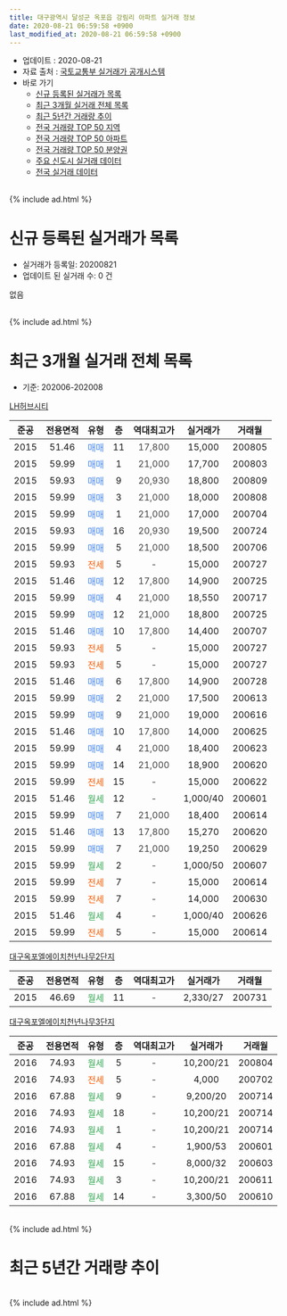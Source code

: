```yaml
---
title: 대구광역시 달성군 옥포읍 강림리 아파트 실거래 정보
date: 2020-08-21 06:59:58 +0900
last_modified_at: 2020-08-21 06:59:58 +0900
---
```


* 업데이트 : 2020-08-21
* 자료 출처 : [국토교통부 실거래가 공개시스템](http://rt.molit.go.kr)
* 바로 가기
    * [신규 등록된 실거래가 목록](#신규-등록된-실거래가-목록)
    * [최근 3개월 실거래 전체 목록](#최근-3개월-실거래-전체-목록)
    * [최근 5년간 거래량 추이](#최근-5년간-거래량-추이)
    * [전국 거래량 TOP 50 지역](https://inasie.github.io/apt-trade-info/최근-3개월-전국에서-가장-거래가-많이-발생한-지역)
    * [전국 거래량 TOP 50 아파트](https://inasie.github.io/apt-trade-info/최근-3개월-전국에서-가장-거래가-많이-발생한-아파트)
    * [전국 거래량 TOP 50 분양권](https://inasie.github.io/apt-trade-info/최근-3개월-전국에서-가장-거래가-많이-발생한-분양권)
    * [주요 신도시 실거래 데이터](https://inasie.github.io/apt-trade-info/주요-신도시)
    * [전국 실거래 데이터](https://inasie.github.io/apt-trade-info/전국)
<br>
{% include ad.html %}
<br>

# 신규 등록된 실거래가 목록
* 실거래가 등록일: 20200821
* 업데이트 된 실거래 수: 0 건

없음

<br>
{% include ad.html %}
<br>

# 최근 3개월 실거래 전체 목록
* 기준: 202006-202008


[LH허브시티](https://search.naver.com/search.naver?query=%EB%8C%80%EA%B5%AC%EA%B4%91%EC%97%AD%EC%8B%9C+%EB%8B%AC%EC%84%B1%EA%B5%B0+%EC%98%A5%ED%8F%AC%EC%9D%8D+%EA%B0%95%EB%A6%BC%EB%A6%AC+LH%ED%97%88%EB%B8%8C%EC%8B%9C%ED%8B%B0)

|준공|전용면적|유형|층|역대최고가|실거래가|거래월|
|:---:|:---:|:---:|:---:|:---:|:---:|:---:|
|2015|51.46|<span style="color:#4285f3">매매</span>|11|<span style="color:#444444">17,800</span>|15,000|200805|
|2015|59.99|<span style="color:#4285f3">매매</span>|1|<span style="color:#444444">21,000</span>|17,700|200803|
|2015|59.93|<span style="color:#4285f3">매매</span>|9|<span style="color:#444444">20,930</span>|18,800|200809|
|2015|59.99|<span style="color:#4285f3">매매</span>|3|<span style="color:#444444">21,000</span>|18,000|200808|
|2015|59.99|<span style="color:#4285f3">매매</span>|1|<span style="color:#444444">21,000</span>|17,000|200704|
|2015|59.93|<span style="color:#4285f3">매매</span>|16|<span style="color:#444444">20,930</span>|19,500|200724|
|2015|59.99|<span style="color:#4285f3">매매</span>|5|<span style="color:#444444">21,000</span>|18,500|200706|
|2015|59.93|<span style="color:#ff5a00">전세</span>|5|<span style="color:#444444">-</span>|15,000|200727|
|2015|51.46|<span style="color:#4285f3">매매</span>|12|<span style="color:#444444">17,800</span>|14,900|200725|
|2015|59.99|<span style="color:#4285f3">매매</span>|4|<span style="color:#444444">21,000</span>|18,550|200717|
|2015|59.99|<span style="color:#4285f3">매매</span>|12|<span style="color:#444444">21,000</span>|18,800|200725|
|2015|51.46|<span style="color:#4285f3">매매</span>|10|<span style="color:#444444">17,800</span>|14,400|200707|
|2015|59.93|<span style="color:#ff5a00">전세</span>|5|<span style="color:#444444">-</span>|15,000|200727|
|2015|59.93|<span style="color:#ff5a00">전세</span>|5|<span style="color:#444444">-</span>|15,000|200727|
|2015|51.46|<span style="color:#4285f3">매매</span>|6|<span style="color:#444444">17,800</span>|14,900|200728|
|2015|59.99|<span style="color:#4285f3">매매</span>|2|<span style="color:#444444">21,000</span>|17,500|200613|
|2015|59.99|<span style="color:#4285f3">매매</span>|9|<span style="color:#444444">21,000</span>|19,000|200616|
|2015|51.46|<span style="color:#4285f3">매매</span>|10|<span style="color:#444444">17,800</span>|14,000|200625|
|2015|59.99|<span style="color:#4285f3">매매</span>|4|<span style="color:#444444">21,000</span>|18,400|200623|
|2015|59.99|<span style="color:#4285f3">매매</span>|14|<span style="color:#444444">21,000</span>|18,900|200620|
|2015|59.99|<span style="color:#ff5a00">전세</span>|15|<span style="color:#444444">-</span>|15,000|200622|
|2015|51.46|<span style="color:#34a853">월세</span>|12|<span style="color:#444444">-</span>|1,000/40|200601|
|2015|59.99|<span style="color:#4285f3">매매</span>|7|<span style="color:#444444">21,000</span>|18,400|200614|
|2015|51.46|<span style="color:#4285f3">매매</span>|13|<span style="color:#444444">17,800</span>|15,270|200620|
|2015|59.99|<span style="color:#4285f3">매매</span>|7|<span style="color:#444444">21,000</span>|19,250|200629|
|2015|59.99|<span style="color:#34a853">월세</span>|2|<span style="color:#444444">-</span>|1,000/50|200607|
|2015|59.99|<span style="color:#ff5a00">전세</span>|7|<span style="color:#444444">-</span>|15,000|200614|
|2015|59.99|<span style="color:#ff5a00">전세</span>|7|<span style="color:#444444">-</span>|14,000|200630|
|2015|51.46|<span style="color:#34a853">월세</span>|4|<span style="color:#444444">-</span>|1,000/40|200626|
|2015|59.99|<span style="color:#ff5a00">전세</span>|5|<span style="color:#444444">-</span>|15,000|200614|

[대구옥포엘에이치천년나무2단지](https://search.naver.com/search.naver?query=%EB%8C%80%EA%B5%AC%EA%B4%91%EC%97%AD%EC%8B%9C+%EB%8B%AC%EC%84%B1%EA%B5%B0+%EC%98%A5%ED%8F%AC%EC%9D%8D+%EA%B0%95%EB%A6%BC%EB%A6%AC+%EB%8C%80%EA%B5%AC%EC%98%A5%ED%8F%AC%EC%97%98%EC%97%90%EC%9D%B4%EC%B9%98%EC%B2%9C%EB%85%84%EB%82%98%EB%AC%B42%EB%8B%A8%EC%A7%80)

|준공|전용면적|유형|층|역대최고가|실거래가|거래월|
|:---:|:---:|:---:|:---:|:---:|:---:|:---:|
|2015|46.69|<span style="color:#34a853">월세</span>|11|<span style="color:#444444">-</span>|2,330/27|200731|

[대구옥포엘에이치천년나무3단지](https://search.naver.com/search.naver?query=%EB%8C%80%EA%B5%AC%EA%B4%91%EC%97%AD%EC%8B%9C+%EB%8B%AC%EC%84%B1%EA%B5%B0+%EC%98%A5%ED%8F%AC%EC%9D%8D+%EA%B0%95%EB%A6%BC%EB%A6%AC+%EB%8C%80%EA%B5%AC%EC%98%A5%ED%8F%AC%EC%97%98%EC%97%90%EC%9D%B4%EC%B9%98%EC%B2%9C%EB%85%84%EB%82%98%EB%AC%B43%EB%8B%A8%EC%A7%80)

|준공|전용면적|유형|층|역대최고가|실거래가|거래월|
|:---:|:---:|:---:|:---:|:---:|:---:|:---:|
|2016|74.93|<span style="color:#34a853">월세</span>|5|<span style="color:#444444">-</span>|10,200/21|200804|
|2016|74.93|<span style="color:#ff5a00">전세</span>|5|<span style="color:#444444">-</span>|4,000|200702|
|2016|67.88|<span style="color:#34a853">월세</span>|9|<span style="color:#444444">-</span>|9,200/20|200714|
|2016|74.93|<span style="color:#34a853">월세</span>|18|<span style="color:#444444">-</span>|10,200/21|200714|
|2016|74.93|<span style="color:#34a853">월세</span>|1|<span style="color:#444444">-</span>|10,200/21|200714|
|2016|67.88|<span style="color:#34a853">월세</span>|4|<span style="color:#444444">-</span>|1,900/53|200601|
|2016|74.93|<span style="color:#34a853">월세</span>|15|<span style="color:#444444">-</span>|8,000/32|200603|
|2016|74.93|<span style="color:#34a853">월세</span>|3|<span style="color:#444444">-</span>|10,200/21|200611|
|2016|67.88|<span style="color:#34a853">월세</span>|14|<span style="color:#444444">-</span>|3,300/50|200610|


<br>
{% include ad.html %}
<br>

# 최근 5년간 거래량 추이


<div style="width:100%;">
    <canvas id="deal_progress" height="200"></canvas>
</div>

<script>
new Chart(document.getElementById("deal_progress"), {
    type: 'line',
    data: {
        labels: ['201508','201509','201510','201511','201512','201601','201602','201603','201604','201605','201606','201607','201608','201609','201610','201611','201612','201701','201702','201703','201704','201705','201706','201707','201708','201709','201710','201711','201712','201801','201802','201803','201804','201805','201806','201807','201808','201809','201810','201811','201812','201901','201902','201903','201904','201905','201906','201907','201908','201909','201910','201911','201912','202001','202002','202003','202004','202005','202006','202007','202008'],
        datasets: [{
            label: '매매',
            pointRadius: 1,
            data: [7, 2, 0, 0, 0, 1, 1, 0, 4, 3, 1, 3, 6, 6, 7, 2, 1, 1, 5, 6, 6, 9, 8, 8, 11, 12, 5, 9, 8, 8, 5, 7, 7, 3, 5, 7, 5, 3, 6, 3, 8, 3, 10, 7, 3, 3, 10, 11, 5, 6, 5, 6, 6, 1, 5, 2, 5, 8, 8, 8, 4],
            borderColor: "rgba(255, 201, 14, 1)",
            backgroundColor: "rgba(255, 201, 14, 0.5)",
            fill: false,
            lineTension: 0
        },{
            label: '전월세',
            pointRadius: 1,
            data: [18, 3, 8, 1, 2, 7, 8, 30, 44, 17, 9, 4, 3, 2, 7, 7, 13, 6, 6, 16, 44, 14, 21, 21, 23, 11, 16, 8, 9, 11, 6, 7, 17, 85, 37, 18, 12, 6, 3, 6, 14, 12, 10, 8, 69, 10, 23, 9, 12, 18, 35, 26, 20, 22, 8, 6, 66, 43, 11, 8, 1],
            borderColor: "rgba(0, 141, 185, 1)",
            backgroundColor: "rgba(0, 141, 185, 0.5)",
            fill: false,
            lineTension: 0
        }
        ]
    },
    options: {
        responsive: true,
        title: {
            display: false
        },
        tooltips: {
            mode: 'index',
            intersect: false
        },
        hover: {
            mode: 'nearest',
            intersect: true
        },
        scales: {
            xAxes: [{
                display: true,
                scaleLabel: {
                    display: true,
                    labelString: '년/월'
                }
            }],
            yAxes: [{
                display: true,
                ticks: {
                    suggestedMin: 0,
                },
                scaleLabel: {
                    display: true,
                    labelString: '실거래 수'
                }
            }]
        }
    }
});

</script>


<br>
{% include ad.html %}
<br>

